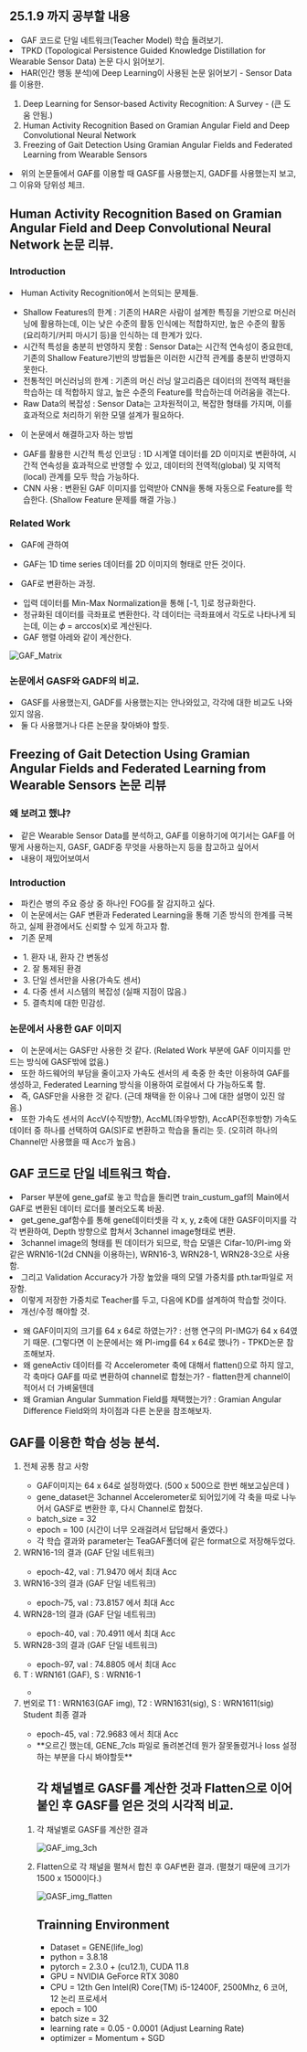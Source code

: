 ## 25.1.9 까지 공부할 내용
<li> GAF 코드로 단일 네트워크(Teacher Model) 학습 돌려보기.  </li>
<li> TPKD (Topological Persistence Guided Knowledge Distillation for Wearable Sensor Data) 논문 다시 읽어보기. </li>
<li> HAR(인간 행동 분석)에 Deep Learning이 사용된 논문 읽어보기 - Sensor Data를 이용한. </li>
<ol>
<li> Deep Learning for Sensor-based Activity Recognition: A Survey - (큰 도움 안됨.) </li>
<li> Human Activity Recognition Based on Gramian Angular Field and Deep Convolutional Neural Network </li>
<li> Freezing of Gait Detection Using Gramian Angular Fields and Federated Learning from Wearable Sensors </li>
</ol>
<li> 위의 논문들에서 GAF를 이용할 때 GASF를 사용했는지, GADF를 사용했는지 보고, 그 이유와 당위성 체크. </li>



## Human Activity Recognition Based on Gramian Angular Field and Deep Convolutional Neural Network 논문 리뷰.
### Introduction
<li> Human Activity Recognition에서 논의되는 문제들. </li>
<ul>
<li> Shallow Features의 한계 : 기존의 HAR은 사람이 설계한 특징을 기반으로 머신러닝에 활용하는데, 이는 낮은 수준의 활동 인식에는 적합하지만, 높은 수준의 활동 (요리하기/커피 마시기 등)을 인식하는 데 한계가 있다. </li>
<li> 시간적 특성을 충분히 반영하지 못함 : Sensor Data는 시간적 연속성이 중요한데, 기존의 Shallow Feature기반의 방법들은 이러한 시간적 관계를 충분히 반영하지 못한다. </li>
<li> 전통적인 머신러닝의 한계 : 기존의 머신 러닝 알고리즘은 데이터의 전역적 패턴을 학습하는 데 적합하지 않고, 높은 수준의 Feature를 학습하는데 어려움을 겪는다. </li>
<li> Raw Data의 복잡성 : Sensor Data는 고차원적이고, 복잡한 형태를 가지며, 이를 효과적으로 처리하기 위한 모델 설계가 필요하다. </li>
</ul>

<li> 이 논문에서 해결하고자 하는 방법 </li>
<ul>
<li> GAF를 활용한 시간적 특성 인코딩 : 1D 시계열 데이터를 2D 이미지로 변환하여, 시간적 연속성을 효과적으로 반영할 수 있고, 데이터의 전역적(global) 및 지역적(local) 관계를 모두 학습 가능하다. </li>
<li> CNN 사용 : 변환된 GAF 이미지를 입력받아 CNN을 통해 자동으로 Feature를 학습한다. (Shallow Feature 문제를 해결 가능.) </li>
</ul>

### Related Work
<li> GAF에 관하여 </li>
<ul>
<li> GAF는 1D time series 데이터를 2D 이미지의 형태로 만든 것이다. </li>
</ul>
<li> GAF로 변환하는 과정. </li>
<ul>
<li> 입력 데이터를 Min-Max Normalization을 통해 [-1, 1]로 정규화한다. </li>
<li> 정규화된 데이터를 극좌표로 변환한다. 각 데이터는 극좌표에서 각도로 나타나게 되는데, 이는  𝜙 = arccos(x)로 계산된다.</li>
<li> GAF 행렬 아레와 같이 계산한다. </li>
</ul>

![GAF_Matrix](https://github.com/wjdwocks/ML-DNN/raw/main/markdown/25년/25.1.9/GAF_Matrix.png)

### 논문에서 GASF와 GADF의 비교.
<li> GASF를 사용했는지, GADF를 사용했는지는 안나와있고, 각각에 대한 비교도 나와있지 않음. </li>
<li> 둘 다 사용했거나 다른 논문을 찾아봐야 할듯. </li>



## Freezing of Gait Detection Using Gramian Angular Fields and Federated Learning from Wearable Sensors 논문 리뷰
### 왜 보려고 했냐?
<li> 같은 Wearable Sensor Data를 분석하고, GAF를 이용하기에 여기서는 GAF를 어떻게 사용하는지, GASF, GADF중 무엇을 사용하는지 등을 참고하고 싶어서 </li>
<li> 내용이 재밌어보여서 </li>

### Introduction
<li> 파킨슨 병의 주요 증상 중 하나인 FOG를 잘 감지하고 싶다. </li>
<li> 이 논문에서는 GAF 변환과 Federated Learning을 통해 기존 방식의 한계를 극복하고, 실제 환경에서도 신뢰할 수 있게 하고자 함. </li>
<li> 기존 문제 </li>
<ul>
<li> 1. 환자 내, 환자 간 변동성 </li>
<li> 2. 잘 통제된 환경 </li>
<li> 3. 단일 센서만을 사용(가속도 센서) </li>
<li> 4. 다중 센서 시스템의 복잡성 (실패 지점이 많음.) </li>
<li> 5. 결측치에 대한 민감성. </li>
</ul>

### 논문에서 사용한 GAF 이미지
<li> 이 논문에서는 GASF만 사용한 것 같다. (Related Work 부분에 GAF 이미지를 만드는 방식에 GASF밖에 없음.) </li>
<li> 또한 하드웨어의 부담을 줄이고자 가속도 센서의 세 축중 한 축만 이용하여 GAF를 생성하고, Federated Learning 방식을 이용하여 로컬에서 다 가능하도록 함. </li>
<li> 즉, GASF만을 사용한 것 같다. (근데 채택을 한 이유나 그에 대한 설명이 있진 않음.) </li>
<li> 또한 가속도 센서의 AccV(수직방향), AccML(좌우방향), AccAP(전후방향) 가속도 데이터 중 하나를 선택하여 GA(S)F로 변환하고 학습을 돌리는 듯. (오히려 하나의 Channel만 사용했을 때 Acc가 높음.) </li>



## GAF 코드로 단일 네트워크 학습.
<li> Parser 부분에 gene_gaf로 놓고 학습을 돌리면 train_custum_gaf의 Main에서 GAF로 변환된 데이터 로더를 불러오도록 바꿈. </li>
<li> get_gene_gaf함수를 통해 gene데이터셋을 각 x, y, z축에 대한 GASF이미지를 각각 변환하여, Depth 방향으로 합쳐서 3channel image형태로 변환. </li>
<li> 3channel image의 형태를 띈 데이터가 되므로, 학습 모델은 Cifar-10/PI-img 와 같은 WRN16-1(2d CNN을 이용하는), WRN16-3, WRN28-1, WRN28-3으로 사용함. </li>
<li> 그리고 Validation Accuracy가 가장 높았을 때의 모델 가중치를 pth.tar파일로 저장함. </li>
<li> 이렇게 저장한 가중치로 Teacher를 두고, 다음에 KD를 설계하여 학습할 것이다. </li>
<li> 개선/수정 해야할 것. </li>
<ul>
<li> 왜 GAF이미지의 크기를 64 x 64로 하였는가? : 선행 연구의 PI-IMG가 64 x 64였기 때문. (그렇다면 이 논문에서는 왜 PI-img를 64 x 64로 했나?) - TPKD논문 참조해보자. </li>
<li> 왜 geneActiv 데이터를 각 Accelerometer 축에 대해서 flatten()으로 하지 않고, 각 축마다 GAF를 따로 변환하여 channel로 합쳤는가? - flatten한게 channel이 적어서 더 가벼울텐데 </li>
<li> 왜 Gramian Angular Summation Field를 채택했는가? : Gramian Angular Difference Field와의 차이점과 다른 논문을 참조해보자. </li>
</ul>

## GAF를 이용한 학습 성능 분석.
<ol>

<li> 전체 공통 참고 사항 </li>
<ul>
<li> GAF이미지는 64 x 64로 설정하였다. (500 x 500으로 한번 해보고싶은데 ) </li>
<li> gene_dataset은 3channel Accelerometer로 되어있기에 각 축을 따로 나누어서 GASF로 변환한 후, 다시 Channel로 합쳤다. </li>
<li> batch_size = 32 </li>
<li> epoch = 100 (시간이 너무 오래걸려서 답답해서 줄였다.) </li>
<li> 각 학습 결과와 parameter는 TeaGAF폴더에 같은 format으로 저장해두었다. </li>
</ul>

<li> WRN16-1의 결과 (GAF 단일 네트워크) </li>
<ul>
<li> epoch-42, val : 71.9470 에서 최대 Acc </li>
</ul>

<li> WRN16-3의 결과 (GAF 단일 네트워크) </li>
<ul>
<li> epoch-75, val : 73.8157 에서 최대 Acc </li>
</ul>

<li> WRN28-1의 결과 (GAF 단일 네트워크) </li>
<ul>
<li> epoch-40, val : 70.4911 에서 최대 Acc </li>
</ul>

<li> WRN28-3의 결과 (GAF 단일 네트워크) </li>
<ul>
<li> epoch-97, val : 74.8805 에서 최대 Acc </li>
</ul>

<li> T : WRN161 (GAF), S : WRN16-1 </li>
<ul>
<li>  </li>
</ul>

<li> 번외로 T1 : WRN163(GAF img), T2 : WRN1631(sig), S : WRN1611(sig) Student 최종 결과 </li>
<ul>
<li> epoch-45, val : 72.9683 에서 최대 Acc </li>
<li> **오르긴 했는데, GENE_7cls 파일로 돌려본건데 뭔가 잘못돌렸거나 loss 설정하는 부분을 다시 봐야할듯** </li>
</ul>

<ol>

## 각 채널별로 GASF를 계산한 것과 Flatten으로 이어붙인 후 GASF를 얻은 것의 시각적 비교.
<li> 각 채널별로 GASF를 계산한 결과 </li>

![GAF_img_3ch](https://github.com/wjdwocks/ML-DNN/raw/main/markdown/25년/25.1.9/GAF_img_3ch.png)
<li> Flatten으로 각 채널을 펼쳐서 합친 후 GAF변환 결과. (펼쳤기 때문에 크기가 1500 x 1500이다.) </li>

![GASF_img_flatten](https://github.com/wjdwocks/ML-DNN/raw/main/markdown/25년/25.1.9/GASF_img_flatten.png)




## Trainning Environment
<ul>
<li> Dataset = GENE(life_log) </li> 
<li> python = 3.8.18 </li>
<li> pytorch = 2.3.0 + (cu12.1), CUDA 11.8 </li>
<li> GPU = NVIDIA GeForce RTX 3080 </li>
<li> CPU = 12th Gen Intel(R) Core(TM) i5-12400F, 2500Mhz, 6 코어, 12 논리 프로세서 </li>
<li> epoch = 100 </li>
<li> batch size = 32 </li>
<li> learning rate = 0.05 - 0.0001 (Adjust Learning Rate) </li>
<li> optimizer = Momentum + SGD </li>
</ul>